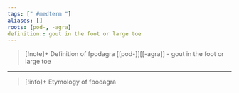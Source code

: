 ```yaml
---
tags: [" #medterm "]
aliases: []
roots: [pod-, -agra]
definition:: gout in the foot or large toe
---
```

>[!note]+ Definition of fpodagra
>[[pod-]][[-agra]] - gout in the foot or large toe
___
>[!info]+ Etymology of fpodagra


